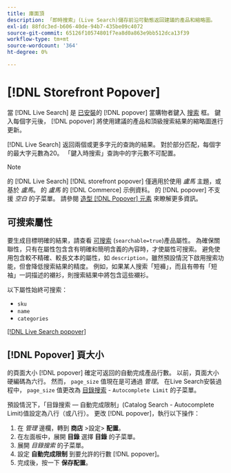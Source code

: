 ```yaml
---
title: 庫面頂
description: 「即時搜索」(Live Search)儲存前沿可動態返回建議的產品和縮略圖。
exl-id: 88fdc3ed-b606-40de-94b7-435be09c4072
source-git-commit: 65126f10574801f7ea8d0a863e9bb512dca13f39
workflow-type: tm+mt
source-wordcount: '364'
ht-degree: 0%

---
```


# [!DNL Storefront Popover]

當 [!DNL Live Search] 是 [已安裝](install.md)的 [!DNL popover] 當購物者鍵入 [搜索](https://docs.magento.com/user-guide/catalog/search-quick.html) 框。 鍵入每個字元後， [!DNL popover] 將使用建議的產品和頂級搜索結果的縮略圖進行更新。

[!DNL Live Search] 返回兩個或更多字元的查詢的結果。 對於部分匹配，每個字的最大字元數為20。 「鍵入時搜索」查詢中的字元數不可配置。

>[!NOTE]
>
>的 [!DNL Live Search] [!DNL storefront popover] 僅適用於使用 *盧馬* 主題，或基於 *盧馬*。 的 *盧馬* 的 [!DNL Commerce] 示例資料。 的 [!DNL popover] 不支援 *空白* 的子菜單。 請參閱 [造型 [!DNL Popover] 元素](storefront-popover-styling.md) 來瞭解更多資訊。

## 可搜索屬性

要生成目標明確的結果，請查看 [可搜索](https://docs.magento.com/user-guide/stores/attributes-product.html#storefront-properties) (`searchable=true`)產品屬性。 為確保關聯性，只有在屬性包含含有明確和簡明含義的內容時，才使屬性可搜索。 避免使用包含較不精確、較長文本的屬性，如 `description`，雖然預設情況下啟用搜索功能，但會降低搜索結果的精度。 例如，如果某人搜索「短褲」，而且有帶有「短袖」一詞描述的襯衫，則搜索結果中將包含這些襯衫。

以下屬性始終可搜索：

* `sku`
* `name`
* `categories`

[[!DNL Live Search popover]](assets/storefront-search-as-you-type.png)

## [!DNL Popover] 頁大小

的頁面大小 [!DNL popover] 確定可返回的自動完成產品行數。 以前，頁面大小硬編碼為六行。 然而， `page_size` 值現在是可通過 *管理*。 在Live Search安裝過程中， `page_size` 值更改為 [目錄搜索](https://docs.magento.com/user-guide/configuration/catalog/catalog.html#catalog-search) - `Autocomplete Limit` 的子菜單。

預設情況下，「目錄搜索 — 自動完成限制」(Catalog Search - Autocomplete Limit)值設定為八行（或八行）。 更改 [!DNL popover]，執行以下操作：

1. 在 *管理* 邊欄，轉到 **商店** >設定> **配置**。
1. 在左面板中，展開 **目錄** 選擇 **目錄** 的子菜單。
1. 展開 *目錄搜索* 的子菜單。
1. 設定 **自動完成限制** 到要允許的行數 [!DNL popover]。
1. 完成後，按一下 **保存配置**。
